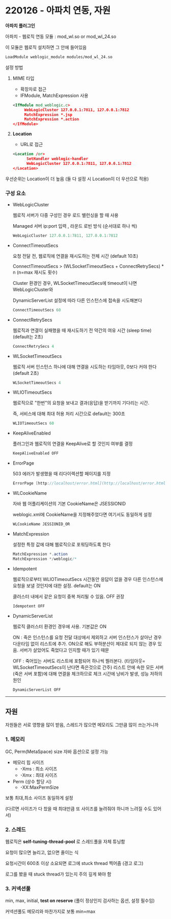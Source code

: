 # 220126 - 아파치 연동, 자원

**아파치 플러그인**

아파치 - 웹로직 연동 모듈 : mod_wl.so  or mod_wl_24.so

이 모듈은 웹로직 설치하면 그 안에 들어있음

```bash
LoadModule weblogic_module modules/mod_wl_24.so
```

설정 방법

1. MIME 타입
    - 확장자로 접근
    - IFModule, MatchExpression 사용
    
    ```xml
    <IfModule mod_weblogic.c>
         WebLogicCluster 127.0.0.1:7811, 127.0.0.1:7812
         MatchExpression *.jsp
         MatchExpression *.action
    </IfModule>
    ```
    

1. **Location**
    - URL로 접근
    
    ```xml
    <Location /or>
          SetHandler weblogic-handler
          WebLogicCluster 127.0.0.1:7811, 127.0.0.1:7812
    </Location>
    ```
    

우선순위는 Location이 더 높음 (둘 다 설정 시 Location이 더 우선으로 적용)

### **구성 요소**

- WebLogicCluster
    
    웹로직 서버가 다중 구성인 경우 로드 밸런싱을 할 때 사용
    
    Managed 서버 ip:port 입력 , 라운드 로빈 방식 (순서대로 하나 씩)
    
    ```jsx
    WebLogicCluster 127.0.0.1:7811, 127.0.0.1:7812
    ```
    

- ConnectTimeoutSecs
    
    요청 전달 전, 웹로직에 연결을 재시도하는 전체 시간 (default 10초)
    
    ConnectTimeoutSecs > (WLSocketTimeoutSecs + ConnectRetrySecs) * n (n=max 재시도 횟수)
    
    Cluster 환경인 경우, WLSocketTimeoutSecs에 timeout이 나면 WebLogicCluster와
    
    DynamicServerList 설정에 따라 다른 인스턴스에 접속을 시도해본다
    
    ```jsx
    ConnectTimeoutSecs 60
    ```
    

- ConnectRetrySecs
    
    웹로직과 연결이 실패했을 때 재시도하기 전 약간의 여유 시간 (sleep time) (default는 2초)
    
    ```jsx
    ConnectRetrySecs 4
    ```
    

- WLSocketTimeoutSecs
    
    웹로직 서버 인스턴스 하나에 대해 연결을 시도하는 타임아웃, 0보다 커야 한다 (default 2초)
    
    ```jsx
    WLSocketTimeoutSecs 4
    ```
    

- WLIOTimeoutSecs
    
    웹로직으로 "한번"의 요청을 보내고 결과(응답)을 받기까지 기다리는 시간. 
    
    즉, 서비스에 대해 최대 허용 처리 시간으로 default는 300초
    
    ```jsx
    WLIOTimeoutSecs 60
    ```
    

- KeepAliveEnabled
    
    플러그인과 웹로직의 연결을 KeepAlive로 할 것인지 여부를 결정
    
    ```jsx
    KeepAliveEnabled OFF
    ```
    

- ErrorPage
    
    503 에러가 발생했을 때 리다이렉션할 페이지를 지정
    
    ```java
    ErrorPage [http://localhost/error.html](http://localhost/error.html)
    ```
    

- WLCookieName
    
    자바 웹 어플리케이션의 기본 CookieName은 JSESSIONID
    
    weblogic.xml에 CookieName을 지정해주었다면 여기서도 동일하게 설정
    
    ```java
    WLCookieName JESSIONID_OR
    ```
    

- MatchExpression
    
    설정한 특정 값에 대해 웹로직으로 포워딩하도록 한다
    
    ```java
    MatchExpression *.action
    MatchExpression */weblogic/*
    ```
    

- Idempotent
    
    웹로직으로부터 WLIOTimeoutSecs 시간동안 응답이 없을 경우 다른 인스턴스에 요청을 보낼 것인지에 대한 설정. default는 ON
    
    클러스터 내에서 같은 요청이 중복 처리될 수 있음. OFF 권장
    
    ```java
    Idempotent OFF
    ```
    

- DynamicServerList
    
    웹로직 클러스터 환경인 경우에 사용. 기본값은 ON
    
    ON : 죽은 인스턴스를 요청 전달 대상에서 제외하고 서버 인스턴스가 살아난 경우 다운타임 없이 리스트에 추가. ON으로 해도 부하분산이 제대로 되지 않는 경우 있음. 서버가 살았어도 죽었다고 인지할 때가 있기 때문
    
    OFF : 죽어있는 서버도 리스트에 포함되어 하나씩 찔러본다. (타임아웃= WLSocketTimeoutSecs이 난다면 죽은것으로 간주) 리스트 안에 속한 모든 서버(죽은 서버 포함)에 대해 연결을 체크하므로 체크 시간에 낭비가 발생, 성능 저하의 원인
    
    ```java
    DynamicServerList OFF
    ```
    

---

## 자원

자원들은 서로 영향을 많이 받음, 스레드가 많으면 메모리도 그만큼 많이 쓰는거니까

### 1. **메모리**

GC, Perm(MetaSpace) size 자바 옵션으로 설정 가능

- 메모리 힙 사이즈
    - -Xms : 최소 사이즈
    - -Xmx : 최대 사이즈
- Perm (상수 할당 시)
    - -XX:MaxPermSize
    

보통 최대,최소 사이즈 동일하게 설정 

(다르면 사이즈가 다 찼을 때 최대만큼 또 사이즈를 늘려줘야 하니까 느려질 수도 있어서) 

### 2. **스레드**

웹로직은 **self-tuning-thread-pool** 로 스레드풀을 자체 튜닝함

요청이 많으면 늘리고, 없으면 줄이는 식

요청시간이 600초 이상 소요되면 로그에 stuck thread 찍어줌 (경고 로그)

로그를 봤을 때 stuck thread가 있는지 주의 깊게 봐야 함

### 3. **커넥션풀**

min, max, initial, **test on reserve** (풀이 정상인지 검사하는 옵션, 설정 필수임)

커넥션풀도 메모리와 마찬가지로 보통 min=max
